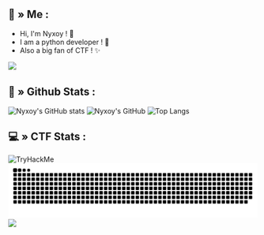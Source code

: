 ## <a id="HI"></a>👋 » Me :

- Hi, I'm Nyxoy ! 🍃
- I am a python developer ! 🌱
- Also a big fan of CTF ! ✨
<img src="https://camo.githubusercontent.com/222b3651d7a9b58724c30e14a2a52228a13fc265afb6cd29d6e04a724d323c29/68747470733a2f2f692e70696e696d672e636f6d2f6f726967696e616c732f66342f30662f64612f66343066646165386337303339303262653637366166663634656561303634392e676966">
  
## <a id="stats"></a>🤖 » Github Stats :

![Nyxoy's GitHub stats](https://github-readme-stats.vercel.app/api?username=Nyxoy201&show_icons=true&theme=tokyonight) ![Nyxoy's GitHub ](https://github-readme-streak-stats.herokuapp.com/?user=Nyxoy201&amp;theme=tokyonight)
![Top Langs](https://github-readme-stats.vercel.app/api/top-langs/?username=Nyxoy201&layout=donut&theme=tokyonight)

## <a id="CTF"></a>💻 » CTF Stats : 
<img src="https://tryhackme-badges.s3.amazonaws.com/Nyxoy201.png" alt="TryHackMe">

<img alt="snake eating my contributions" src="https://raw.githubusercontent.com/salesp07/salesp07/output/github-contribution-grid-snake.svg">

<img src="https://camo.githubusercontent.com/3992a4fd1214ef607ac7b9f80a83f4349896d270d6e449e89bc510beae5655a6/68747470733a2f2f6c616e796172642e636e7261642e6465762f6170692f31313536363130313231303037333836373037" data-canonical-src="https://lanyard.cnrad.dev/api/1187438783944216657" style="max-width: 100%;">
